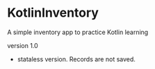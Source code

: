 # KotlinInventory
A simple inventory app to practice Kotlin learning

version 1.0
- stataless version. Records are not saved.

